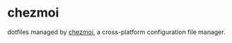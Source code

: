 # chezmoi

dotfiles managed by [chezmoi](https://www.chezmoi.io/), a cross-platform configuration file manager.
